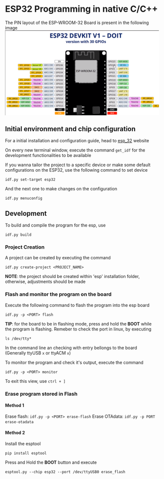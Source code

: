 # ESP32 Programming in native C/C++

The PIN layout of the ESP-WROOM-32 Board is present in the following image
![esp32 pins](./../ESP32_devkit_1_pin_layout.png)

## Initial environment and chip configuration

For a initial installation and configuration guide, head to [esp_32](https://docs.espressif.com/projects/esp-idf/en/latest/esp32/get-started/linux-macos-setup.html) website

On every new terminal window, execute the command `get_idf` for the development functionalities to be available

If you wanna tailor the project to a specific device or make some default configurations on the ESP32, use the following command to set device

```
idf.py set-target esp32
```

And the next one to make changes on the configuration

```
idf.py menuconfig
```

## Development

To build and compile the program for the esp, use

```
idf.py build
```

### Project Creation

A project can be created by executing the command

```
idf.py create-project <PROJECT_NAME>
```

**NOTE**: the project should be created within 'esp' installation folder, otherwise, adjustments should be made

### Flash and monitor the program on the board

Execute the following command to flash the program into the esp board

```
idf.py -p <PORT> flash
```

**TIP**: for the board to be in flashing mode, press and hold the **BOOT** while the program is flashing. Remeber to check the port in linux, by executing

```
ls /dev/tty*
```

In the command line an checking with entry bellongs to the board (Generally ttyUSB `x` or ttyACM `x`)

To monitor the program and check it's output, execute the command

```
idf.py -p <PORT> monitor
```

To exit this view, use ``ctrl + ]``

### Erase program stored in Flash

#### Method 1

Erase flash: ``idf.py -p <PORT> erase-flash``
Erase OTAdata: ``idf.py -p PORT erase-otadata``

#### Method 2

Install the esptool

```
pip install esptool
```

Press and Hold the **BOOT** button and execute

```
esptool.py --chip esp32 --port /dev/ttyUSB0 erase_flash
```
